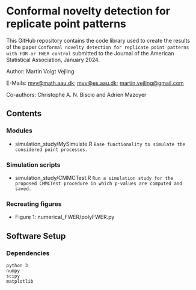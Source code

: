 # Conformal novelty detection for replicate point patterns
This GitHub repository contains the code library used to create the results of the paper `Conformal novelty detection for replicate point patterns with FDR or FWER control` submitted to the Journal of the American Statistical Association, January 2024.

Author: Martin Voigt Vejling

E-Mails: mvv@math.aau.dk;
         mvv@es.aau.dk;
         martin.vejling@gmail.com

Co-authors: Christophe A. N. Biscio and Adrien Mazoyer

## Contents
### Modules
- simulation_study/MySimulate.R `Base functionality to simulate the considered point processes.`

### Simulation scripts
- simulation_study/CMMCTest.R `Run a simulation study for the proposed CMMCTest procedure in which p-values are computed and saved.`

### Recreating figures
- Figure 1: numerical_FWER/polyFWER.py

## Software Setup

### Dependencies
```
python 3
numpy
scipy
matplotlib
```
